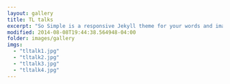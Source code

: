 ```yaml
---
layout: gallery
title: TL talks
excerpt: "So Simple is a responsive Jekyll theme for your words and images."
modified: 2014-08-08T19:44:38.564948-04:00
folder: images/gallery
imgs: 
  - "tltalk1.jpg"
  - "tltalk2.jpg"
  - "tltalk3.jpg"
  - "tltalk4.jpg"
---
```

